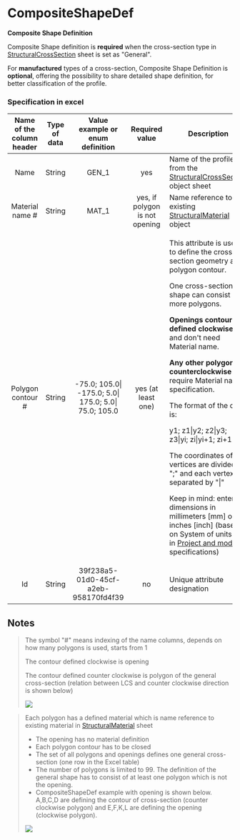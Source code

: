 # CompositeShapeDef

**Composite Shape Definition**

Composite Shape definition is **required** when the cross-section type in [StructuralCrossSection](structuralcrosssection.md) sheet is set as "General".

For **manufactured** types of a cross-section, Composite Shape Definition is **optional**, offering the possibility to share detailed shape definition, for better classification of the profile.

### Specification in excel

| **Name of the column header** | **Type of data** |          **Value example or enum definition**         |       **Required value**       | **Description**                                                                                                                                                                                                                                                                                                                                                                                                                                                                                                                                                                                                                                                            |
| :---------------------------: | :--------------: | :---------------------------------------------------: | :----------------------------: | -------------------------------------------------------------------------------------------------------------------------------------------------------------------------------------------------------------------------------------------------------------------------------------------------------------------------------------------------------------------------------------------------------------------------------------------------------------------------------------------------------------------------------------------------------------------------------------------------------------------------------------------------------------------------- |
|              Name             |      String      |                         GEN\_1                        |               yes              | Name of the profile from the [StructuralCrossSection](structuralcrosssection.md) object sheet                                                                                                                                                                                                                                                                                                                                                                                                                                                                                                                                                                |
|        Material name #        |      String      |                         MAT\_1                        | yes, if polygon is not opening | Name reference to the existing [StructuralMaterial](structuralmaterial.md) object                                                                                                                                                                                                                                                                                                                                                                                                                                                                                                                                                                                 |
|       Polygon contour #       |      String      | -75.0; 105.0\| -175.0; 5.0\| 175.0; 5.0\| 75.0; 105.0 |       yes (at least one)       | <p>This attribute is used to define the cross-section geometry as a polygon contour.</p><p>One cross-section shape can consist of more polygons.</p><p><strong>Openings contour are defined clockwise</strong> and don't need Material name.</p><p><strong>Any other polygons counterclockwise</strong> and require Material name specification.</p><p>The format of the data is:</p><p>y1; z1\|y2; z2\|y3; z3\|yi; zi\|yi+1; zi+1</p><p>The coordinates of the vertices are divided by ";" and each vertex separated by "\|"</p><p>Keep in mind: enter dimensions in millimeters [mm] or inches [inch] (based on System of units set in <a href="../getting-started/project-and-model-specifications/#model">Project and model</a> specifications)</p> |
|               Id              |      String      |          39f238a5-01d0-45cf-a2eb-958170fd4f39         |               no               | Unique attribute designation                                                                                                                                                                                                                                                                                                                                                                                                                                                                                                                                                                                                                                               |

## Notes

>The symbol "#" means indexing of the name columns, depends on how many polygons is used, starts from 1
>
>The contour defined clockwise is opening
>
>The contour defined counter clockwise is polygon of the general cross-section (relation between LCS and counter clockwise direction is shown below)
>
>![](../.gitbook/assets/8\_compositeshapedef\_counterclockwise.png)

>Each polygon has a defined material which is name reference to existing material in [StructuralMaterial](structuralmaterial.md) sheet
>
>* The opening has no material definition
>* Each polygon contour has to be closed
>* The set of all polygons and openings defines one general cross-section (one row in the Excel table)
>* The number of polygons is limited to 99. The definition of the general shape has to consist of at least one polygon which is not the opening.
>* CompositeShapeDef example with opening is shown below. A,B,C,D are defining the contour of cross-section (counter clockwise polygon) and E,F,K,L are defining the opening (clockwise polygon).
>
>![](../.gitbook/assets/8\_compositeshapedef\_animation.gif)
